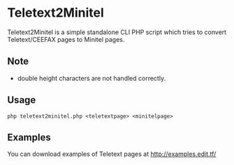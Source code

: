 Teletext2Minitel
================

Teletext2Minitel is a simple standalone CLI PHP script which tries to convert
Teletext/CEEFAX pages to Minitel pages.

Note
----

- double height characters are not handled correctly.

Usage
-----

    php teletext2minitel.php <teletextpage> <minitelpage>

Examples
--------

You can download examples of Teletext pages at http://examples.edit.tf/


